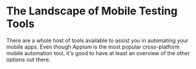 # The Landscape of Mobile Testing Tools
There are a whole host of tools available to assist you in automating your mobile apps. Even though Appium is the most popular cross-platform mobile automation tool, it's good to have at least an overview of the other options out there.
